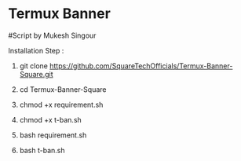 # Termux Banner
#Script by Mukesh Singour 

Installation Step :

1) git clone https://github.com/SquareTechOfficials/Termux-Banner-Square.git


2) cd Termux-Banner-Square


3) chmod +x requirement.sh


4) chmod +x t-ban.sh


5) bash requirement.sh


6) bash t-ban.sh

